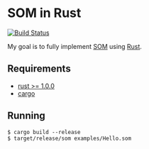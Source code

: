 # SOM in Rust

[![Build Status](https://travis-ci.org/jtdowney/som-rust.svg?branch=master)](https://travis-ci.org/jtdowney/som-rust)

My goal is to fully implement [SOM](http://som-st.github.io/) using [Rust](http://www.rust-lang.org/).

## Requirements

* [rust >= 1.0.0](http://www.rust-lang.org/install.html)
* [cargo](https://github.com/rust-lang/cargo)

## Running

```
$ cargo build --release
$ target/release/som examples/Hello.som
```
